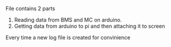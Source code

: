 File contains 2 parts
1. Reading data from BMS and MC on arduino.
2. Getting data from arduino to pi and then attaching it to screen

Every time a new log file is created for convinience
